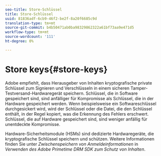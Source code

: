 ```yaml
---
seo-title: Store-Schlüssel
title: Store-Schlüssel
uuid: 81836adf-6cb9-46f2-be2f-8a20f6685c9d
translation-type: tm+mt
source-git-commit: b4b50471ab0ba98329862322a61bf73aa9e471d5
workflow-type: tm+mt
source-wordcount: '111'
ht-degree: 0%

---
```



# Store keys{#store-keys}

Adobe empfiehlt, dass Herausgeber von Inhalten kryptografische private Schlüssel zum Signieren und Verschlüsseln in einem sicheren Tamper-Testversand-Hardwaregerät speichern. Schlüssel, die in Software gespeichert sind, sind anfälliger für Kompromisse als Schlüssel, die in der Hardware gespeichert werden. Wenn beispielsweise ein Softwareschlüssel durchgesickert wird, wird der Schlüssel oder die Datei, die den Schlüssel enthält, in der Regel kopiert, was die Erkennung des Fehlers erschwert. Schlüssel, die auf Hardware gespeichert sind, sind weniger anfällig für unentdeckte Kompromisse.

Hardware-Sicherheitsmodule (HSMs) sind dedizierte Hardwaregeräte, die kryptografische Schlüssel speichern und schützen. Weitere Informationen finden Sie unter *Zwischenspeichern von Anmeldeinformationen* in *Verwenden des Adobe Primetime DRM SDK zum Schutz von Inhalten*.

